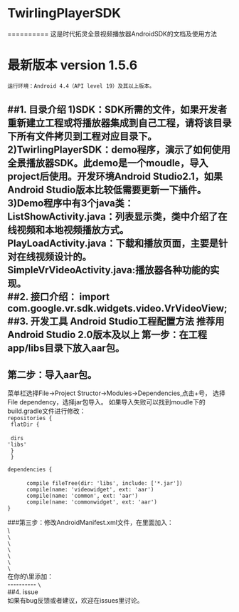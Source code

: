 # TwirlingPlayerSDK
==========
这是时代拓灵全景视频播放器AndroidSDK的文档及使用方法
# 最新版本 version 1.5.6
	运行环境：Android 4.4（API level 19）及其以上版本。
##1. 目录介绍
1)SDK：SDK所需的文件，如果开发者重新建立工程或将播放器集成到自己工程，请将该目录下所有文件拷贝到工程对应目录下。<br/>
2)TwirlingPlayerSDK：demo程序，演示了如何使用全景播放器SDK。此demo是一个moudle，导入project后使用。开发环境Android Studio2.1，如果Android Studio版本比较低需要更新一下插件。<br/>
3)Demo程序中有3个java类：<br/>
	ListShowActivity.java：列表显示类，类中介绍了在线视频和本地视频播放方式。<br/>
	PlayLoadActivity.java：下载和播放页面，主要是针对在线视频设计的。<br/>
	SimpleVrVideoActivity.java:播放器各种功能的实现。<br/>
##2. 接口介绍：
import com.google.vr.sdk.widgets.video.VrVideoView;<br/>
##3. 开发工具
Android Studio工程配置方法
推荐用Android Studio 2.0版本及以上
第一步：在工程app/libs目录下放入aar包。
--------
第二步：导入aar包。<br/>
--------
菜单栏选择File->Project Structor->Modules->Dependencies,点击+号，
选择File dependency，选择jar包导入。
如果导入失败可以找到moudle下的build.gradle文件进行修改：
<code>		repositories {</code><br/>
<code>			flatDir {<br/></code><br/>
<code>			dirs 'libs'</code><br/>
<code>			}</code><br/>
<code>		}</code><br/>
<p></p>
<code>dependencies {<br/></code><br/>
<code>		compile fileTree(dir: 'libs', include: ['*.jar'])</code><br/>
<code>		compile(name: 'videowidget', ext: 'aar')</code><br/>
<code>		compile(name: 'common', ext: 'aar')</code><br/>
<code>		compile(name: 'commonwidget', ext: 'aar')</code><br/>
<code>}</code><br/>
<p></p>
###第三步：修改AndroidManifest.xml文件，在里面加入：<br/>
\<!-- These permissions are used by Google VR SDK to get the best Google VR headset profiles. !--><br/>
<code>\<uses-permission android:name="android.permission.INTERNET" /></code><br/>
<code>\<uses-permission android:name="android.permission.ACCESS_NETWORK_STATE" /></code><br/>
<code>\<uses-permission android:name="android.permission.READ_EXTERNAL_STORAGE" /></code><br/>
<code>\<uses-permission android:name="android.permission.ACCESS_NETWORK_STATE" /></code><br/>
<code>\<uses-permission android:name="android.permission.WRITE_EXTERNAL_STORAGE" /></code><br/>
<code>\<uses-permission android:name="android.permission.MOUNT_UNMOUNT_FILESYSTEMS"/></code><br/>
在你的\<intent-filter>里添加：<br/>
----------
<code>\<category android:name="com.google.intent.category.CARDBOARD" /></code><br/>
##4. issue<br/>
如果有bug反馈或者建议，欢迎在issues里讨论。<br/>
